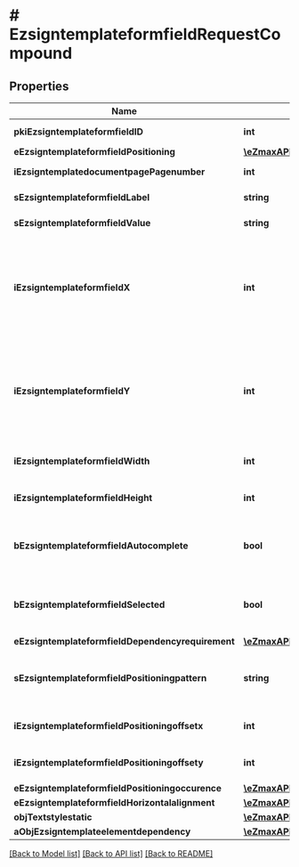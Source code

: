 # # EzsigntemplateformfieldRequestCompound

## Properties

Name | Type | Description | Notes
------------ | ------------- | ------------- | -------------
**pkiEzsigntemplateformfieldID** | **int** | The unique ID of the Ezsigntemplateformfield | [optional]
**eEzsigntemplateformfieldPositioning** | [**\eZmaxAPI\Model\FieldEEzsigntemplateformfieldPositioning**](FieldEEzsigntemplateformfieldPositioning.md) |  | [optional]
**iEzsigntemplatedocumentpagePagenumber** | **int** | The page number in the Ezsigntemplatedocument |
**sEzsigntemplateformfieldLabel** | **string** | The Label for the Ezsigntemplateformfield |
**sEzsigntemplateformfieldValue** | **string** | The value for the Ezsigntemplateformfield | [optional]
**iEzsigntemplateformfieldX** | **int** | The X coordinate (Horizontal) where to put the Ezsigntemplateformfield on the Ezsigntemplatepage.  Coordinate is calculated at 100dpi (dot per inch). So for example, if you want to put the Ezsigntemplateformfield 2 inches from the left border of the page, you would use \&quot;200\&quot; for the X coordinate. | [optional]
**iEzsigntemplateformfieldY** | **int** | The Y coordinate (Vertical) where to put the Ezsigntemplateformfield on the Ezsigntemplatepage.  Coordinate is calculated at 100dpi (dot per inch). So for example, if you want to put the Ezsigntemplateformfield 3 inches from the top border of the page, you would use \&quot;300\&quot; for the Y coordinate. | [optional]
**iEzsigntemplateformfieldWidth** | **int** | The Width of the Ezsigntemplateformfield in pixels calculated at 100 DPI |
**iEzsigntemplateformfieldHeight** | **int** | The Height of the Ezsigntemplateformfield in pixels calculated at 100 DPI |
**bEzsigntemplateformfieldAutocomplete** | **bool** | Whether the Ezsigntemplateformfield allows the use of the autocomplete of the browser.  This can only be set if eEzsigntemplateformfieldgroupType is **Text** | [optional]
**bEzsigntemplateformfieldSelected** | **bool** | Whether the Ezsigntemplateformfield is selected or not by default.  This can only be set if eEzsigntemplateformfieldgroupType is **Checkbox** or **Radio** | [optional]
**eEzsigntemplateformfieldDependencyrequirement** | [**\eZmaxAPI\Model\FieldEEzsigntemplateformfieldDependencyrequirement**](FieldEEzsigntemplateformfieldDependencyrequirement.md) |  | [optional]
**sEzsigntemplateformfieldPositioningpattern** | **string** | The string pattern to search for the positioning. **This is not a regexp**  This will be required if **eEzsigntemplateformfieldPositioning** is set to **PerCoordinates** | [optional]
**iEzsigntemplateformfieldPositioningoffsetx** | **int** | The offset X  This will be required if **eEzsigntemplateformfieldPositioning** is set to **PerCoordinates** | [optional]
**iEzsigntemplateformfieldPositioningoffsety** | **int** | The offset Y  This will be required if **eEzsigntemplateformfieldPositioning** is set to **PerCoordinates** | [optional]
**eEzsigntemplateformfieldPositioningoccurence** | [**\eZmaxAPI\Model\FieldEEzsigntemplateformfieldPositioningoccurence**](FieldEEzsigntemplateformfieldPositioningoccurence.md) |  | [optional]
**eEzsigntemplateformfieldHorizontalalignment** | [**\eZmaxAPI\Model\EnumHorizontalalignment**](EnumHorizontalalignment.md) |  | [optional]
**objTextstylestatic** | [**\eZmaxAPI\Model\TextstylestaticRequestCompound**](TextstylestaticRequestCompound.md) |  | [optional]
**aObjEzsigntemplateelementdependency** | [**\eZmaxAPI\Model\EzsigntemplateelementdependencyRequestCompound[]**](EzsigntemplateelementdependencyRequestCompound.md) |  | [optional]

[[Back to Model list]](../../README.md#models) [[Back to API list]](../../README.md#endpoints) [[Back to README]](../../README.md)

